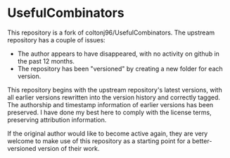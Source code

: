 # UsefulCombinators

This repository is a fork of coltonj96/UsefulCombinators.  The
upstream repository has a couple of issues:
* The author appears to have disappeared, with no activity on github
in the past 12 months.
* The repository has been "versioned" by creating a new folder for
each version.

This repository begins with the upstream repository's latest versions,
with all earlier versions rewritten into the version history and
correctly tagged.  The authorship and timestamp information of earlier
versions has been preserved.  I have done my best here to comply with
the license terms, preserving attribution information.

If the original author would like to become active again, they are
very welcome to make use of this repository as a starting point for
a better-versioned version of their work.